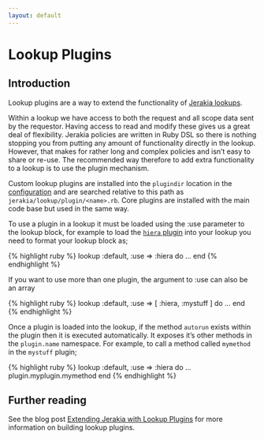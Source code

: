 ```yaml
---
layout: default
---
```



# Lookup Plugins

## Introduction

Lookup plugins are a way to extend the functionality of [Jerakia lookups](/lookups).

Within a lookup we have access to both the request and all scope data sent by the requestor. Having access to read and modify these gives us a great deal of flexibility. Jerakia policies are written in Ruby DSL so there is nothing stopping you from putting any amount of functionality directly in the lookup. However, that makes for rather long and complex policies and isn’t easy to share or re-use. The recommended way therefore to add extra functionality to a lookup is to use the plugin mechanism.

Custom lookup plugins are installed into the `plugindir` location in the [configuration](/basics/configure) and are searched relative to this path as `jerakia/lookup/plugin/<name>.rb`.  Core plugins are installed with the main code base but used in the same way.

To use a plugin in a lookup it must be loaded using the :use parameter to the lookup block, for example to load the [`hiera` plugin](/plugins/hiera) into your lookup you need to format your lookup block as;

{% highlight ruby %}
lookup :default, :use => :hiera do
  ...
end
{% endhighlight %}

If you want to use more than one plugin, the argument to :use can also be an array

{% highlight ruby %}
lookup :default, :use => [ :hiera, :mystuff ] do
  ...
end
{% endhighlight %}

Once a plugin is loaded into the lookup, if the method `autorun` exists within the plugin then it is executed automatically. It exposes it’s other methods in the `plugin.name` namespace. For example,  to call a method called `mymethod` in the `mystuff` plugin;

{% highlight ruby %}
lookup :default, :use => :hiera do
  ...
  plugin.myplugin.mymethod
end
{% endhighlight %}

## Further reading

See the blog post [Extending Jerakia with Lookup Plugins](http://www.craigdunn.org/2015/09/extending-jerakia-with-lookup-plugins/) for more information on building lookup plugins.
